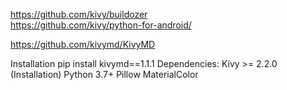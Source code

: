 
https://github.com/kivy/buildozer  
https://github.com/kivy/python-for-android/  

https://github.com/kivymd/KivyMD

Installation
pip install kivymd==1.1.1
Dependencies:
Kivy >= 2.2.0 (Installation)
Python 3.7+
Pillow
MaterialColor

